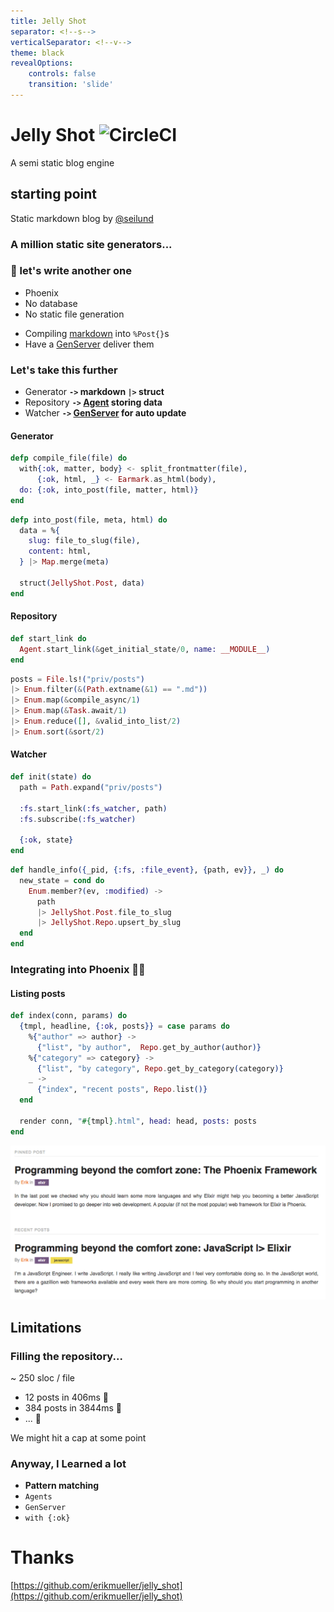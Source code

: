 ```yaml
---
title: Jelly Shot
separator: <!--s-->
verticalSeparator: <!--v-->
theme: black
revealOptions:
    controls: false
    transition: 'slide'
---
```


#  Jelly Shot ![CircleCI](https://circleci.com/gh/erikmueller/jelly_shot/tree/master.svg?style=svg) <!-- .element style="border: none; background: none;" -->

A semi static blog engine


<!--s-->

## starting point

Static markdown blog by
[@seilund](http://www.sebastianseilund.com/static-markdown-blog-posts-with-elixir-phoenix)

<!--s-->

### A million static site generators...
### 💁 let's write another one <!-- .element: class="fragment" -->

<!--s-->

* Phoenix
* No database <!-- .element: class="fragment" -->
* No static file generation <!-- .element: class="fragment" -->

<!--s-->

* Compiling [markdown](https://github.com/pragdave/earmark) into `%Post{}`s
* Have a [GenServer](https://hexdocs.pm/elixir/GenServer.html) deliver them

<!--s-->

### Let's take this further

* Generator __`->` markdown `|>` struct__ <!-- .element: class="fragment" -->
* Repository __`->` [Agent](https://hexdocs.pm/elixir/Agent.html) storing data__ <!-- .element: class="fragment" -->
* Watcher __`->` [GenServer](https://hexdocs.pm/elixir/GenServer.html) for auto update__ <!-- .element: class="fragment" -->

<!--s-->

#### Generator

```elixir
defp compile_file(file) do
  with{:ok, matter, body} <- split_frontmatter(file),
      {:ok, html, _} <- Earmark.as_html(body),
  do: {:ok, into_post(file, matter, html)}
end
```

```elixir
defp into_post(file, meta, html) do
  data = %{
    slug: file_to_slug(file),
    content: html,
  } |> Map.merge(meta)

  struct(JellyShot.Post, data)
end
```

<!--s-->

#### Repository

```elixir
def start_link do
  Agent.start_link(&get_initial_state/0, name: __MODULE__)
end
```

```elixir
posts = File.ls!("priv/posts")
|> Enum.filter(&(Path.extname(&1) == ".md"))
|> Enum.map(&compile_async/1)
|> Enum.map(&Task.await/1)
|> Enum.reduce([], &valid_into_list/2)
|> Enum.sort(&sort/2)
```

<!--s-->

#### Watcher

```elixir
def init(state) do
  path = Path.expand("priv/posts")

  :fs.start_link(:fs_watcher, path)
  :fs.subscribe(:fs_watcher)

  {:ok, state}
end
```

```elixir
def handle_info({_pid, {:fs, :file_event}, {path, ev}}, _) do
  new_state = cond do
    Enum.member?(ev, :modified) ->
      path
      |> JellyShot.Post.file_to_slug
      |> JellyShot.Repo.upsert_by_slug
  end
end
```

<!--s-->

### Integrating into Phoenix 🐣🔥

<!--s-->

#### Listing posts

```elixir
def index(conn, params) do
  {tmpl, headline, {:ok, posts}} = case params do
    %{"author" => author} ->
      {"list", "by author",  Repo.get_by_author(author)}
    %{"category" => category} ->
      {"list", "by category", Repo.get_by_category(category)}
    _ ->
      {"index", "recent posts", Repo.list()}
  end

  render conn, "#{tmpl}.html", head: head, posts: posts
end
```

<!--s-->

![JellySHot](./jelly_shot.png)

<!--s-->

## Limitations

<!--s-->

### Filling the repository...

~ 250 sloc / file

* 12 posts in 406ms 🐰 <!-- .element: class="fragment" -->
* 384 posts in 3844ms 🐢 <!-- .element: class="fragment" -->
* ... 🐌 <!-- .element: class="fragment" -->

We might hit a cap at some point <!-- .element: class="fragment" -->
<!--s-->

### Anyway, I Learned a lot

* __Pattern matching__ <!-- .element: class="fragment" -->
* `Agents` <!-- .element: class="fragment" -->
* `GenServer` <!-- .element: class="fragment" -->
* `with {:ok}` <!-- .element: class="fragment" -->

<!--s-->

# Thanks

[https://github.com/erikmueller/jelly_shot](https://github.com/erikmueller/jelly_shot)

<style>
  .reveal code {font-family: hasklig, monospace}
</style>
